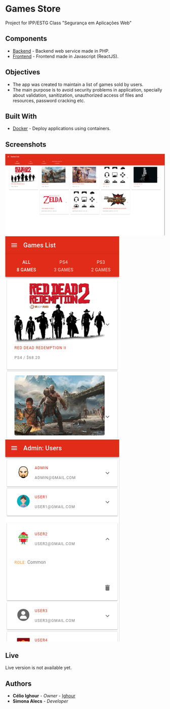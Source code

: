 # Games Store

Project for IPP/ESTG Class "Segurança em Aplicações Web"

## Components

* [Backend](backend) - Backend web service made in PHP.
* [Frontend](frontend) - Frontend made in Javascript (ReactJS).

## Objectives

* The app was created to maintain a list of games sold by users.
* The main purpose is to avoid security problems in application, specially about validation, sanitization, unauthorized access of files and resources, password cracking etc.

## Built With

* [Docker](https://www.docker.com/) - Deploy applications using containers.

## Screenshots

![Web view of Games List](sample/main_web.png)
![Mobile view of Games List](sample/main_mobile.png)
![Mobile view of Users List](sample/users_mobile.png)

## Live

Live version is not available yet.

## Authors

* **Célio Ighour** - *Owner* - [Ighour](https://github.com/ighour)
* **Simona Alecs** - *Developer*